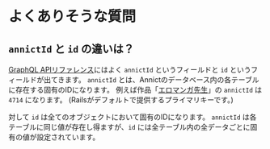 # よくありそうな質問

## `annictId` と `id` の違いは？

[GraphQL APIリファレンス](/graphql-api/reference/)にはよく `annictId` というフィールドと `id` というフィールドが出てきます。
`annictId` とは、Annictのデータベース内の各テーブルに存在する固有のIDになります。
例えば作品「[エロマンガ先生](https://annict.jp/works/4714)」の `annictId` は `4714` になります。
(Railsがデフォルトで提供するプライマリキーです。)

対して `id` は全てのオブジェクトにおいて固有のIDになります。
`annictId` は各テーブルに同じ値が存在し得ますが、`id` には全テーブル内の全データごとに固有の値が設定されています。
